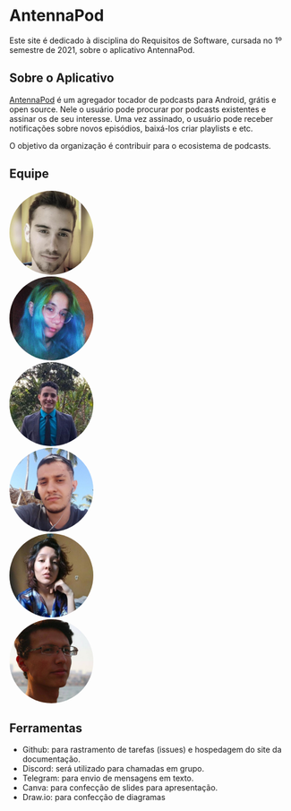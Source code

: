# AntennaPod

Este site é dedicado à disciplina do Requisitos de Software, cursada no 1º
semestre de 2021, sobre o aplicativo AntennaPod.

## Sobre o Aplicativo
[AntennaPod](https://antennapod.org/) é um agregador tocador de podcasts para Android, grátis e open source.
Nele o usuário pode procurar por podcasts existentes e assinar os de seu
interesse. Uma vez assinado, o usuário pode receber notificações sobre
novos episódios, baixá-los criar playlists e etc. 

O objetivo da organização é contribuir para o ecosistema de podcasts.

## Equipe

<div class="container">
  <div class="item">
    <a href="https://github.com/Abraao1231"><img class="image-perfil" src="img/abraao.jpeg"
        width="150" height="150" style="border-radius:50%;"></a>
  </div>
  <div class="item">
    <a href="https://github.com/AmandaNbr"><img class="image-perfil" src="img/amanda.png" width="150"
        height="150" style="border-radius:50%;"></a>
  </div>
  <div class="item">
    <a href="https://github.com/matheuscvp"><img class="image-perfil" src="img/matheus-pin.jpeg" width="150"
        height="150" style="border-radius:50%;"></a>
  </div>
  <div class="item">
    <a href="https://github.com/gatotabaco"><img class="image-perfil" src="img/matheus-fon.jpeg" width="150"
        height="150" style="border-radius:50%;"></a>
  </div>
  <div class="item">
    <a href="https://github.com/Thais-ra"><img class="image-perfil" src="img/thais.jpeg" width="150"
        height="150" style="border-radius:50%;"></a>
  </div>
  <div class="item">
    <a href="https://github.com/yudi-azvd"><img class="image-perfil" src="img/yudi.png" width="150"
        height="150" style="border-radius:50%;"></a>
  </div>
</div>


## Ferramentas

- Github: para rastramento de tarefas (issues) e 
hospedagem do site da documentação.
- Discord: será utilizado para chamadas em grupo.
- Telegram: para envio de mensagens em texto.
- Canva: para confecção de slides para apresentação.
- Draw.io: para confecção de diagramas
